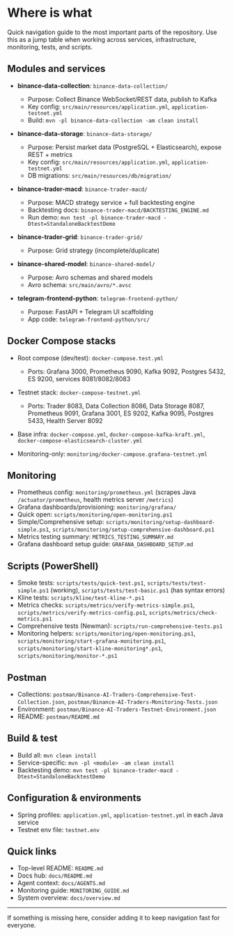 # Where is what

Quick navigation guide to the most important parts of the repository. Use this as a jump table when working across services, infrastructure, monitoring, tests, and scripts.

## Modules and services
- **binance-data-collection**: `binance-data-collection/`
  - Purpose: Collect Binance WebSocket/REST data, publish to Kafka
  - Key config: `src/main/resources/application.yml`, `application-testnet.yml`
  - Build: `mvn -pl binance-data-collection -am clean install`

- **binance-data-storage**: `binance-data-storage/`
  - Purpose: Persist market data (PostgreSQL + Elasticsearch), expose REST + metrics
  - Key config: `src/main/resources/application.yml`, `application-testnet.yml`
  - DB migrations: `src/main/resources/db/migration/`

- **binance-trader-macd**: `binance-trader-macd/`
  - Purpose: MACD strategy service + full backtesting engine
  - Backtesting docs: `binance-trader-macd/BACKTESTING_ENGINE.md`
  - Run demo: `mvn test -pl binance-trader-macd -Dtest=StandaloneBacktestDemo`

- **binance-trader-grid**: `binance-trader-grid/`
  - Purpose: Grid strategy (incomplete/duplicate)

- **binance-shared-model**: `binance-shared-model/`
  - Purpose: Avro schemas and shared models
  - Avro schema: `src/main/avro/*.avsc`

- **telegram-frontend-python**: `telegram-frontend-python/`
  - Purpose: FastAPI + Telegram UI scaffolding
  - App code: `telegram-frontend-python/src/`

## Docker Compose stacks
- Root compose (dev/test): `docker-compose.test.yml`
  - Ports: Grafana 3000, Prometheus 9090, Kafka 9092, Postgres 5432, ES 9200, services 8081/8082/8083

- Testnet stack: `docker-compose-testnet.yml`
  - Ports: Trader 8083, Data Collection 8086, Data Storage 8087, Prometheus 9091, Grafana 3001, ES 9202, Kafka 9095, Postgres 5433, Health Server 8092

- Base infra: `docker-compose.yml`, `docker-compose-kafka-kraft.yml`, `docker-compose-elasticsearch-cluster.yml`

- Monitoring-only: `monitoring/docker-compose.grafana-testnet.yml`

## Monitoring
- Prometheus config: `monitoring/prometheus.yml` (scrapes Java `/actuator/prometheus`, health metrics server `/metrics`)
- Grafana dashboards/provisioning: `monitoring/grafana/`
- Quick open: `scripts/monitoring/open-monitoring.ps1`
- Simple/Comprehensive setup: `scripts/monitoring/setup-dashboard-simple.ps1`, `scripts/monitoring/setup-comprehensive-dashboard.ps1`
- Metrics testing summary: `METRICS_TESTING_SUMMARY.md`
- Grafana dashboard setup guide: `GRAFANA_DASHBOARD_SETUP.md`

## Scripts (PowerShell)
- Smoke tests: `scripts/tests/quick-test.ps1`, `scripts/tests/test-simple.ps1` (working), `scripts/tests/test-basic.ps1` (has syntax errors)
- Kline tests: `scripts/kline/test-kline-*.ps1`
- Metrics checks: `scripts/metrics/verify-metrics-simple.ps1`, `scripts/metrics/verify-metrics-config.ps1`, `scripts/metrics/check-metrics.ps1`
- Comprehensive tests (Newman): `scripts/run-comprehensive-tests.ps1`
- Monitoring helpers: `scripts/monitoring/open-monitoring.ps1`, `scripts/monitoring/start-grafana-monitoring.ps1`, `scripts/monitoring/start-kline-monitoring*.ps1`, `scripts/monitoring/monitor-*.ps1`

## Postman
- Collections: `postman/Binance-AI-Traders-Comprehensive-Test-Collection.json`, `postman/Binance-AI-Traders-Monitoring-Tests.json`
- Environment: `postman/Binance-AI-Traders-Testnet-Environment.json`
- README: `postman/README.md`

## Build & test
- Build all: `mvn clean install`
- Service-specific: `mvn -pl <module> -am clean install`
- Backtesting demo: `mvn test -pl binance-trader-macd -Dtest=StandaloneBacktestDemo`

## Configuration & environments
- Spring profiles: `application.yml`, `application-testnet.yml` in each Java service
- Testnet env file: `testnet.env`

## Quick links
- Top-level README: `README.md`
- Docs hub: `docs/README.md`
- Agent context: `docs/AGENTS.md`
- Monitoring guide: `MONITORING_GUIDE.md`
- System overview: `docs/overview.md`

---

If something is missing here, consider adding it to keep navigation fast for everyone.


